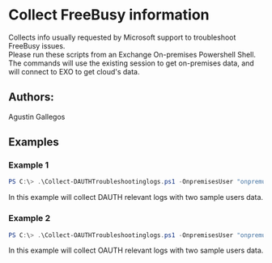 ﻿# Collect FreeBusy information
Collects info usually requested by Microsoft support to troubleshoot FreeBusy issues.  
Please run these scripts from an Exchange On-premises Powershell Shell. The commands will use the existing session to get on-premises data, and will connect to EXO to get cloud's data.  

## Authors:  
Agustin Gallegos

## Examples  
### Example 1  
```powershell
PS C:\> .\Collect-DAUTHTroubleshootinglogs.ps1 -OnpremisesUser "onpremuser@contoso.com" -CloudUser "clouduser@contoso.com"
```
In this example will collect DAUTH relevant logs with two sample users data.  

### Example 2  
```powershell
PS C:\> .\Collect-OAUTHTroubleshootinglogs.ps1 -OnpremisesUser "onpremuser@contoso.com" -CloudUser "clouduser@contoso.com"
```
In this example will collect OAUTH relevant logs with two sample users data.
